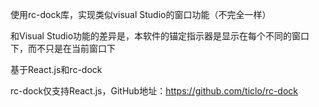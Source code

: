 使用rc-dock库，实现类似visual Studio的窗口功能（不完全一样）

和Visual Studio功能的差异是，本软件的锚定指示器是显示在每个不同的窗口下，而不只是在当前窗口下

基于React.js和rc-dock

rc-dock仅支持React.js，GitHub地址：https://github.com/ticlo/rc-dock
